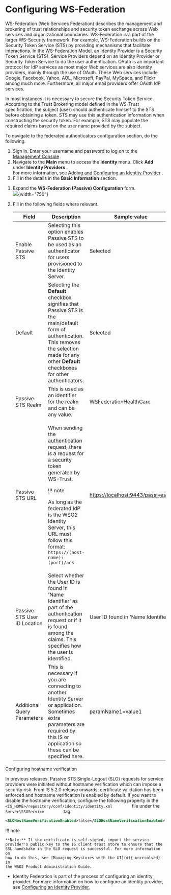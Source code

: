 # Configuring WS-Federation

WS-Federation (Web Services Federation) describes the management and
brokering of trust relationships and security token exchange across Web
services and organizational boundaries. WS-Federation is a part of the
larger WS-Security framework. For example, WS-Federation builds on the
Security Token Service (STS) by providing mechanisms that facilitate
interactions. In the WS-Federation Model, an Identity Provider is a
Security Token Service (STS). Service Providers depend on an Identity
Provider or Security Token Service to do the user authentication. OAuth
is an important protocol for IdP services as most major Web services are
also identity providers, mainly through the use of OAuth. These Web
services include Google, Facebook, Yahoo, AOL, Microsoft, PayPal,
MySpace, and Flickr among much more. Furthermore, all major email
providers offer OAuth IdP services.

In most instances it is necessary to secure the Security Token Service.
According to the Trust Brokering model defined in the WS-Trust
specification, the subject (user) should authenticate himself to the STS
before obtaining a token. STS may use this authentication information
when constructing the security token. For example, STS may populate the
required claims based on the user name provided by the subject.

To navigate to the federated authenticators configuration section, do
the following.

1.  Sign in. Enter your username and password to log on to the
    [Management
    Console](https://docs.wso2.com/display/IS580/Getting+Started+with+the+Management+Console)
    .
2.  Navigate to the **Main** menu to access the **Identity** menu. Click
    **Add** under **Identity Providers** .  
    For more information, see [Adding and Configuring an Identity
    Provider](https://docs.wso2.com/display/IS580/Adding+and+Configuring+an+Identity+Provider)
    .
3.  Fill in the details in the **Basic Information** section.

<!-- -->

1.  Expand the **WS-Federation (Passive) Configuration** form.  
    ![](attachments/103330930/103330946.png){width="750"}
2.  Fill in the following fields where relevant.

    <table>
    <colgroup>
    <col style="width: 33%" />
    <col style="width: 33%" />
    <col style="width: 33%" />
    </colgroup>
    <thead>
    <tr class="header">
    <th>Field</th>
    <th>Description</th>
    <th>Sample value</th>
    </tr>
    </thead>
    <tbody>
    <tr class="odd">
    <td>Enable Passive STS</td>
    <td>Selecting this option enables Passive STS to be used as an authenticator for users provisioned to the Identity Server.</td>
    <td>Selected</td>
    </tr>
    <tr class="even">
    <td>Default</td>
    <td>Selecting the <strong>Default</strong> checkbox signifies that Passive STS is the main/default form of authentication. This removes the selection made for any other <strong>Default</strong> checkboxes for other authenticators.</td>
    <td>Selected</td>
    </tr>
    <tr class="odd">
    <td>Passive STS Realm</td>
    <td>This is used as an identifier for the realm and can be any value.</td>
    <td>WSFederationHealthCare</td>
    </tr>
    <tr class="even">
    <td>Passive STS URL</td>
    <td><div class="content-wrapper">
    <p>When sending the authentication request, there is a request for a security token generated by WS-Trust.</p>
    !!! note
        <p>As long as the federated IdP is the WSO2 Identity Server, this URL must follow this format: <code>                                   https://(host-name):(port)/acs                                 </code></p>
    </div></td>
    <td><a href="https://localhost:9443/passivests/">https://localhost:9443/passivests/</a></td>
    </tr>
    <tr class="odd">
    <td>Passive STS User ID Location</td>
    <td>Select whether the User ID is found in 'Name Identifier' as part of the authentication request or if it is found among the claims. This specifies how the user is identified.</td>
    <td>User ID found in 'Name Identifier'</td>
    </tr>
    <tr class="even">
    <td>Additional Query Parameters</td>
    <td>This is necessary if you are connecting to another Identity Server or application. Sometimes extra parameters are required by this IS or application so these can be specified here.</td>
    <td>paramName1=value1</td>
    </tr>
    </tbody>
    </table>

Configuring hostname verification

In previous releases, Passive STS Single-Logout (SLO) requests for
service providers were initiated without hostname verification which can
impose a security risk. From IS 5.2.0 release onwards, certificate
validation has been enforced and hostname verification is enabled by
default. If you want to disable the hostname verification, configure the
following property in the
`          <IS_HOME>/repository/conf/identity/identity.xml         `
file under the `          Server\SSOService         ` tag.

``` xml
<SLOHostNameVerificationEnabled>false</SLOHostNameVerificationEnabled>
```

!!! note
    
    **Note:** If the certificate is self-signed, import the service
    provider's public key to the IS client trust store to ensure that the
    SSL handshake in the SLO request is successful. For more information on
    how to do this, see [Managing Keystores with the UI](#){.unresolved} in
    the WSO2 Product Administration Guide.
    

-   Identity Federation is part of the process of configuring an
    identity provider. For more information on how to configure an
    identity provider, see [Configuring an Identity
    Provider.](https://docs.wso2.com/display/IS510/Configuring+an+Identity+Provider)
